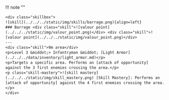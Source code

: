 !!! note ""

    <div class="skillbox">
    ![skill](../../../static/img/skills/barrage.png){align=left}
    ### Barrage <div class="skill">![valour point](../../../static/img/valour_point.png)</div> <div class="skill">![valour point](../../../static/img/valour_point.png)</div>
    ---
    <div class="skill">9m area</div>
    <p>Level 3 &middot;> Infantryman &middot; [Light Armor](../../../data/inventory/light_armor.md)</p>
    <p>Targets a specific area. Performs an [attack of opportunity] against the 3 first enemies crossing the area.</p> 
    <p class="skill-mastery">![skill mastery](../../../static/img/skill_mastery.png) [Skill Mastery]: Performs an [attack of opportunity] against the 4 first enemies crossing the area.</p> 
    </div>
